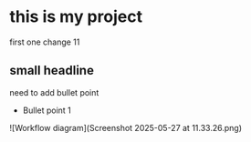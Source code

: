 # this is my project

first one change 11

## small headline
need to add bullet point
- Bullet point 1


![Workflow diagram](Screenshot 2025-05-27 at 11.33.26.png)

